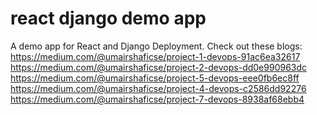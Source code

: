 # react django demo app
A demo app for React and Django Deployment.
Check out these blogs: https://medium.com/@umairshaficse/project-1-devops-91ac6ea32617
https://medium.com/@umairshaficse/project-2-devops-dd0e990963dc
https://medium.com/@umairshaficse/project-5-devops-eee0fb6ec8ff
https://medium.com/@umairshaficse/project-4-devops-c2586dd92276
https://medium.com/@umairshaficse/project-7-devops-8938af68ebb4
